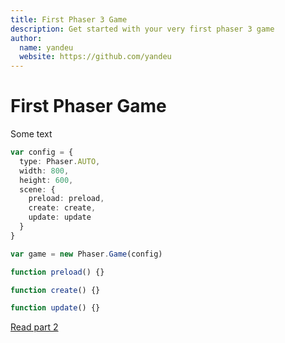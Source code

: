 ```yaml
---
title: First Phaser 3 Game
description: Get started with your very first phaser 3 game
author:
  name: yandeu
  website: https://github.com/yandeu
---
```


# First Phaser Game

Some text

```ts
var config = {
  type: Phaser.AUTO,
  width: 800,
  height: 600,
  scene: {
    preload: preload,
    create: create,
    update: update
  }
}

var game = new Phaser.Game(config)

function preload() {}

function create() {}

function update() {}
```

[Read part 2](/tutorials/first-phaser-game-part2)
